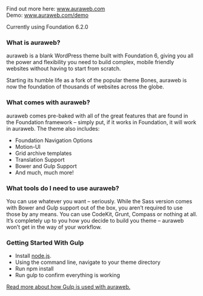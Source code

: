 Find out more here: www.auraweb.com  
Demo: www.auraweb.com/demo

Currently using Foundation 6.2.0

### What is auraweb?
auraweb is a blank WordPress theme built with Foundation 6, giving you all the power and flexibility you need to build complex, mobile friendly websites without having to start from scratch.

Starting its humble life as a fork of the popular theme Bones, auraweb is now the foundation of thousands of websites across the globe.

### What comes with auraweb?
auraweb comes pre-baked with all of the great features that are found in the Foundation framework – simply put, if it works in Foundation, it will work in auraweb. The theme also includes:

- Foundation Navigation Options
- Motion-UI
- Grid archive templates
- Translation Support
- Bower and Gulp Support
- And much, much more!

### What tools do I need to use auraweb?
You can use whatever you want – seriously. While the Sass version comes with Bower and Gulp support out of the box, you aren’t required to use those by any means. You can use CodeKit, Grunt, Compass or nothing at all. It’s completely up to you how you decide to build you theme – auraweb won’t get in the way of your workflow.

### Getting Started With Gulp
- Install [node.js](https://nodejs.org).
- Using the command line, navigate to your theme directory
- Run npm install
- Run gulp to confirm everything is working

[Read more about how Gulp is used with auraweb.](http://auraweb.com/docs/gulp/)